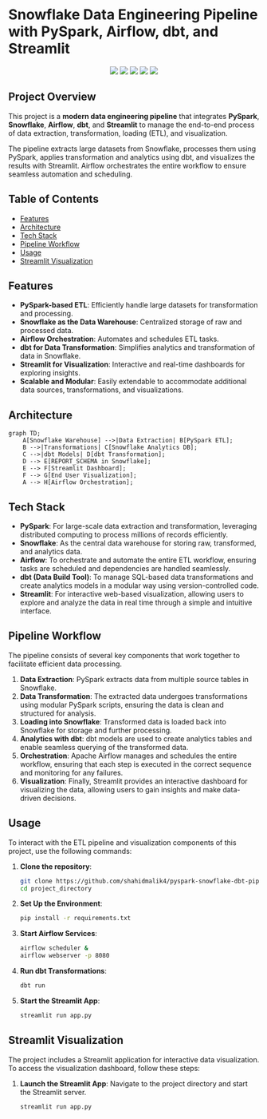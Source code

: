 # Snowflake Data Engineering Pipeline with PySpark, Airflow, dbt, and Streamlit

<p align="center">
  <img src="https://img.shields.io/badge/PySpark-3.0+-blue.svg">
  <img src="https://img.shields.io/badge/Snowflake-White-blue.svg">
  <img src="https://img.shields.io/badge/Airflow-2.0+-green.svg">
  <img src="https://img.shields.io/badge/dbt-1.0+-orange.svg">
  <img src="https://img.shields.io/badge/Streamlit-1.0+-red.svg">
</p>

## Project Overview

This project is a **modern data engineering pipeline** that integrates **PySpark**, **Snowflake**, **Airflow**, **dbt**, and **Streamlit** to manage the end-to-end process of data extraction, transformation, loading (ETL), and visualization.

The pipeline extracts large datasets from Snowflake, processes them using PySpark, applies transformation and analytics using dbt, and visualizes the results with Streamlit. Airflow orchestrates the entire workflow to ensure seamless automation and scheduling.

## Table of Contents

- [Features](#features)
- [Architecture](#architecture)
- [Tech Stack](#tech-stack)
- [Pipeline Workflow](#pipeline-workflow)
- [Usage](#usage)
- [Streamlit Visualization](#streamlit-visualization)

## Features

- **PySpark-based ETL**: Efficiently handle large datasets for transformation and processing.
- **Snowflake as the Data Warehouse**: Centralized storage of raw and processed data.
- **Airflow Orchestration**: Automates and schedules ETL tasks.
- **dbt for Data Transformation**: Simplifies analytics and transformation of data in Snowflake.
- **Streamlit for Visualization**: Interactive and real-time dashboards for exploring insights.
- **Scalable and Modular**: Easily extendable to accommodate additional data sources, transformations, and visualizations.

## Architecture

```mermaid
graph TD;
    A[Snowflake Warehouse] -->|Data Extraction| B[PySpark ETL];
    B -->|Transformations| C[Snowflake Analytics DB];
    C -->|dbt Models| D[dbt Transformation];
    D --> E[REPORT_SCHEMA in Snowflake];
    E --> F[Streamlit Dashboard];
    F --> G[End User Visualization];
    A --> H[Airflow Orchestration];
```

## Tech Stack

- **PySpark**: For large-scale data extraction and transformation, leveraging distributed computing to process millions of records efficiently.
- **Snowflake**: As the central data warehouse for storing raw, transformed, and analytics data.
- **Airflow**: To orchestrate and automate the entire ETL workflow, ensuring tasks are scheduled and dependencies are handled seamlessly.
- **dbt (Data Build Tool)**: To manage SQL-based data transformations and create analytics models in a modular way using version-controlled code.
- **Streamlit**: For interactive web-based visualization, allowing users to explore and analyze the data in real time through a simple and intuitive interface.


## Pipeline Workflow

The pipeline consists of several key components that work together to facilitate efficient data processing. 

1. **Data Extraction**: PySpark extracts data from multiple source tables in Snowflake. 
2. **Data Transformation**: The extracted data undergoes transformations using modular PySpark scripts, ensuring the data is clean and structured for analysis.
3. **Loading into Snowflake**: Transformed data is loaded back into Snowflake for storage and further processing.
4. **Analytics with dbt**: dbt models are used to create analytics tables and enable seamless querying of the transformed data.
5. **Orchestration**: Apache Airflow manages and schedules the entire workflow, ensuring that each step is executed in the correct sequence and monitoring for any failures.
6. **Visualization**: Finally, Streamlit provides an interactive dashboard for visualizing the data, allowing users to gain insights and make data-driven decisions.


## Usage

To interact with the ETL pipeline and visualization components of this project, use the following commands:


1. **Clone the repository**:
   ```bash
   git clone https://github.com/shahidmalik4/pyspark-snowflake-dbt-pipeline.git
   cd project_directory
   ```

2. **Set Up the Environment**:
   ```bash
   pip install -r requirements.txt
   ```

3. **Start Airflow Services**:
   ```bash
   airflow scheduler &
   airflow webserver -p 8080
   ```

4. **Run dbt Transformations**:
   ```bash
   dbt run
   ```

5. **Start the Streamlit App**:
   ```bash
   streamlit run app.py
   ```

## Streamlit Visualization

The project includes a Streamlit application for interactive data visualization. To access the visualization dashboard, follow these steps:

1. **Launch the Streamlit App**: Navigate to the project directory and start the Streamlit server.
   ```bash
   streamlit run app.py
  ```

